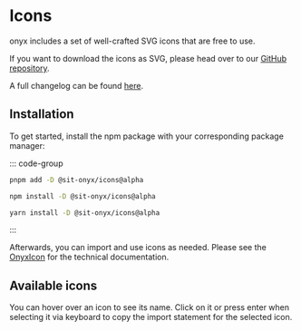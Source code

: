 # Icons

onyx includes a set of well-crafted SVG icons that are free to use.

If you want to download the icons as SVG, please head over to our [GitHub repository](https://github.com/SchwarzIT/onyx/tree/main/packages/icons/src/assets).

A full changelog can be found [here](/development/packages/changelogs/icons).

## Installation

To get started, install the npm package with your corresponding package manager:

::: code-group

```sh [pnpm]
pnpm add -D @sit-onyx/icons@alpha
```

```sh [npm]
npm install -D @sit-onyx/icons@alpha
```

```sh [yarn]
yarn install -D @sit-onyx/icons@alpha
```

:::

Afterwards, you can import and use icons as needed. Please see the [OnyxIcon](/development/components/OnyxIcon) for the technical documentation.

## Available icons

You can hover over an icon to see its name. Click on it or press enter when selecting it via keyboard to copy the import statement for the selected icon.

<script lang="ts" setup>
import OnyxIconLibrary from "../.vitepress/components/OnyxIconLibrary.vue"
</script>

<OnyxIconLibrary />
